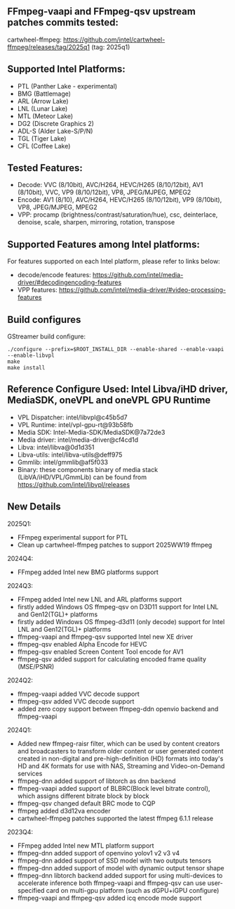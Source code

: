 ## FFmpeg-vaapi and FFmpeg-qsv upstream patches commits tested:

cartwheel-ffmpeg: https://github.com/intel/cartwheel-ffmpeg/releases/tag/2025q1 (tag: 2025q1)

## Supported Intel Platforms:
- PTL (Panther Lake - experimental)
- BMG (Battlemage)
- ARL (Arrow Lake)
- LNL (Lunar Lake)
- MTL (Meteor Lake)
- DG2 (Discrete Graphics 2)
- ADL-S (Alder Lake-S/P/N)
- TGL (Tiger Lake)
- CFL (Coffee Lake)

## Tested Features:

- Decode: VVC (8/10bit), AVC/H264, HEVC/H265 (8/10/12bit), AV1 (8/10bit), VVC, VP9 (8/10/12bit), VP8, JPEG/MJPEG, MPEG2
- Encode: AV1 (8/10), AVC/H264, HEVC/H265 (8/10/12bit), VP9 (8/10bit), VP8, JPEG/MJPEG, MPEG2
- VPP: procamp (brightness/contrast/saturation/hue), csc, deinterlace, denoise, scale, sharpen, mirroring, rotation, transpose

## Supported Features among Intel platforms:

For features supported on each Intel platform, please refer to links below:

- decode/encode features: https://github.com/intel/media-driver/#decodingencoding-features
- VPP features: https://github.com/intel/media-driver/#video-processing-features

## Build configures
GStreamer build configure:

```shell
./configure --prefix=$ROOT_INSTALL_DIR --enable-shared --enable-vaapi --enable-libvpl
make
make install
```

## Reference Configure Used: Intel Libva/iHD driver, MediaSDK, oneVPL and oneVPL GPU Runtime
- VPL Dispatcher: intel/libvpl@c45b5d7
- VPL Runtime: intel/vpl-gpu-rt@93b58fb
- Media SDK: Intel-Media-SDK/MediaSDK@7a72de3
- Media driver: intel/media-driver@cf4cd1d
- Libva: intel/libva@0d1d351
- Libva-utils: intel/libva-utils@deff975
- Gmmlib: intel/gmmlib@af5f033
- Binary: these components binary of media stack (LibVA/iHD/VPL/GmmLib) can be found from https://github.com/intel/libvpl/releases

## New Details
2025Q1:
- FFmpeg experimental support for PTL
- Clean up cartwheel-ffmpeg patches to support 2025WW19 ffmpeg

2024Q4:
- FFmpeg added Intel new BMG platforms support

2024Q3:
- FFmpeg added Intel new LNL and ARL platforms support 
- firstly added Windows OS ffmpeg-qsv on D3D11 support for Intel LNL and Gen12(TGL)+ platforms
- firstly added Windows OS ffmpeg-d3d11 (only decode) support for Intel LNL and Gen12(TGL)+ platforms
- ffmpeg-vaapi and ffmpeg-qsv supported Intel new XE driver
- ffmpeg-qsv enabled Alpha Encode for HEVC
- ffmpeg-qsv enabled Screen Content Tool encode for AV1
- ffmpeg-qsv added support for calculating encoded frame quality (MSE/PSNR)

2024Q2:
- ffmpeg-vaapi added VVC decode support
- ffmpeg-qsv added VVC decode support
- added zero copy support between ffmpeg-ddn openvio backend and ffmpeg-vaapi

2024Q1:
- Added new ffmpeg-raisr filter, which can be used by content creators and broadcasters to transform older content or user generated content created in non-digital and pre-high-definition (HD) formats into today's HD and 4K formats for use with NAS, Streaming and Video-on-Demand services
- ffmpeg-dnn added support of libtorch as dnn backend
- ffmpeg-vaapi added support of BLBRC(Block level bitrate control), which assigns different bitrate block by block
- ffmpeg-qsv changed default BRC mode to CQP
- ffmpeg added d3d12va encoder
- cartwheel-ffmpeg patches supported the latest ffmpeg 6.1.1 release

2023Q4:
- FFmpeg added Intel new MTL platform support
- ffmpeg-dnn added support of openvino yolov1 v2 v3 v4
- ffmpeg-dnn added support of SSD model with two outputs tensors
- ffmpeg-dnn added support of model with dynamic output tensor shape
- ffmpeg-dnn libtorch backend added support for using multi-devices to accelerate inference
both ffmpeg-vaapi and ffmpeg-qsv can use user-specified card on multi-gpu platform (such as dGPU+iGPU configure)
- ffmpeg-vaapi and ffmpeg-qsv added icq encode mode support